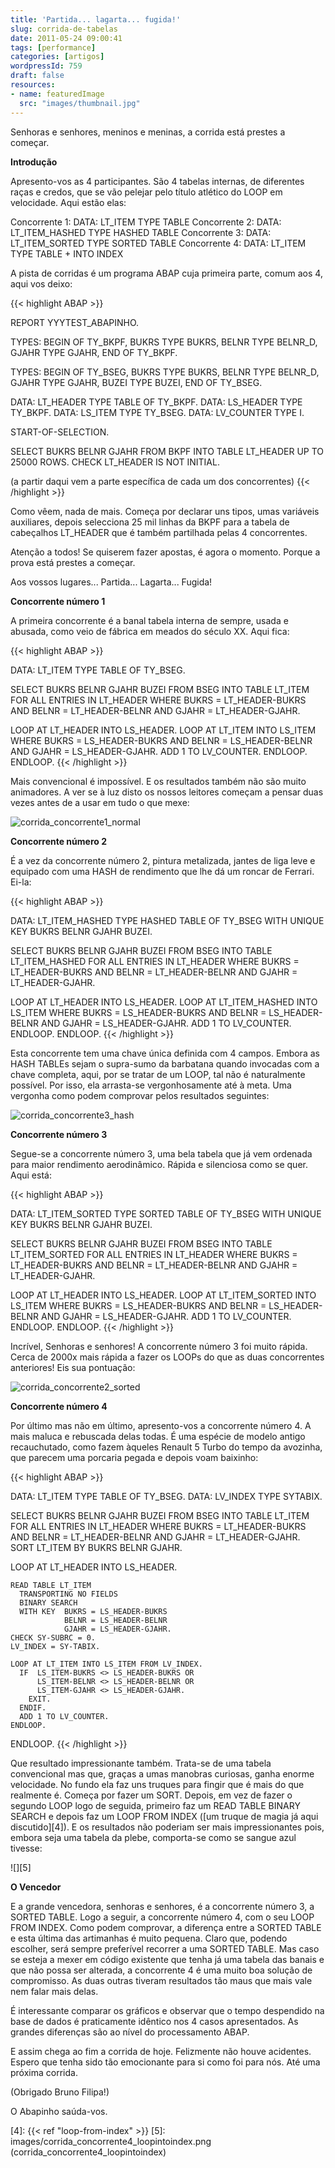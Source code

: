 ```yaml
---
title: 'Partida... lagarta... fugida!'
slug: corrida-de-tabelas
date: 2011-05-24 09:00:41
tags: [performance]
categories: [artigos]
wordpressId: 759
draft: false
resources:
- name: featuredImage
  src: "images/thumbnail.jpg"
---
```

Senhoras e senhores, meninos e meninas, a corrida está prestes a começar.

**Introdução**

Apresento-vos as 4 participantes. São 4 tabelas internas, de diferentes raças e credos, que se vão pelejar pelo título atlético do LOOP em velocidade. Aqui estão elas:

Concorrente 1: DATA: LT_ITEM TYPE TABLE
Concorrente 2: DATA: LT_ITEM_HASHED TYPE HASHED TABLE
Concorrente 3: DATA: LT_ITEM_SORTED TYPE SORTED TABLE
Concorrente 4: DATA: LT_ITEM TYPE TABLE + INTO INDEX

<!--more-->

A pista de corridas é um programa ABAP cuja primeira parte, comum aos 4, aqui vos deixo:


{{< highlight ABAP >}}

REPORT  YYYTEST_ABAPINHO.

TYPES:  BEGIN OF TY_BKPF,
          BUKRS   TYPE BUKRS,
          BELNR   TYPE BELNR_D,
          GJAHR   TYPE GJAHR,
        END OF TY_BKPF.

TYPES:  BEGIN OF TY_BSEG,
          BUKRS   TYPE BUKRS,
          BELNR   TYPE BELNR_D,
          GJAHR   TYPE GJAHR,
          BUZEI   TYPE BUZEI,
        END OF TY_BSEG.

  DATA: LT_HEADER TYPE TABLE OF TY_BKPF.
  DATA: LS_HEADER TYPE TY_BKPF.
  DATA: LS_ITEM TYPE TY_BSEG.
  DATA: LV_COUNTER  TYPE I.

START-OF-SELECTION.

  SELECT BUKRS BELNR GJAHR
    FROM BKPF
    INTO TABLE LT_HEADER
    UP TO 25000 ROWS.
  CHECK LT_HEADER IS NOT INITIAL.

  (a partir daqui vem a parte específica de cada um dos concorrentes)
{{< /highlight >}}

Como vêem, nada de mais. Começa por declarar uns tipos, umas variáveis auxiliares, depois selecciona 25 mil linhas da BKPF para a tabela de cabeçalhos LT_HEADER que é também partilhada pelas 4 concorrentes.

Atenção a todos! Se quiserem fazer apostas, é agora o momento. Porque a prova está prestes a começar.

Aos vossos lugares...
Partida...
Lagarta...
Fugida!

**Concorrente número 1**

A primeira concorrente é a banal tabela interna de sempre, usada e abusada, como veio de fábrica em meados do século XX. Aqui fica:


{{< highlight ABAP >}}

  DATA: LT_ITEM TYPE TABLE OF TY_BSEG.

  SELECT BUKRS BELNR GJAHR BUZEI
    FROM BSEG
    INTO TABLE LT_ITEM
     FOR ALL ENTRIES IN LT_HEADER
    WHERE BUKRS = LT_HEADER-BUKRS
    AND   BELNR = LT_HEADER-BELNR
    AND   GJAHR = LT_HEADER-GJAHR.

  LOOP AT LT_HEADER INTO LS_HEADER.
    LOOP AT LT_ITEM INTO LS_ITEM
      WHERE BUKRS = LS_HEADER-BUKRS
      AND   BELNR = LS_HEADER-BELNR
      AND   GJAHR = LS_HEADER-GJAHR.
      ADD 1 TO LV_COUNTER.
    ENDLOOP.
  ENDLOOP.
{{< /highlight >}}

Mais convencional é impossível. E os resultados também não são muito animadores. A ver se à luz disto os nossos leitores começam a pensar duas vezes antes de a usar em tudo o que mexe:

![][1]

**Concorrente número 2**

É a vez da concorrente número 2, pintura metalizada, jantes de liga leve e equipado com uma HASH de rendimento que lhe dá um roncar de Ferrari. Ei-la:


{{< highlight ABAP >}}

  DATA: LT_ITEM_HASHED  TYPE HASHED TABLE OF TY_BSEG
                        WITH UNIQUE KEY BUKRS BELNR GJAHR BUZEI.

  SELECT BUKRS BELNR GJAHR BUZEI
    FROM BSEG
    INTO TABLE LT_ITEM_HASHED
    FOR ALL ENTRIES IN LT_HEADER
    WHERE BUKRS = LT_HEADER-BUKRS
    AND   BELNR = LT_HEADER-BELNR
    AND   GJAHR = LT_HEADER-GJAHR.

  LOOP AT LT_HEADER INTO LS_HEADER.
    LOOP AT LT_ITEM_HASHED INTO LS_ITEM
      WHERE BUKRS = LS_HEADER-BUKRS
      AND   BELNR = LS_HEADER-BELNR
      AND   GJAHR = LS_HEADER-GJAHR.
      ADD 1 TO LV_COUNTER.
    ENDLOOP.
  ENDLOOP.
{{< /highlight >}}

Esta concorrente tem uma chave única definida com 4 campos. Embora as HASH TABLEs sejam o supra-sumo da barbatana quando invocadas com a chave completa, aqui, por se tratar de um LOOP, tal não é naturalmente possível. Por isso, ela arrasta-se vergonhosamente até à meta. Uma vergonha como podem comprovar pelos resultados seguintes:

![][2]

**Concorrente número 3**

Segue-se a concorrente número 3, uma bela tabela que já vem ordenada para maior rendimento aerodinâmico. Rápida e silenciosa como se quer. Aqui está:


{{< highlight ABAP >}}

  DATA: LT_ITEM_SORTED  TYPE SORTED TABLE OF TY_BSEG
                        WITH UNIQUE KEY BUKRS BELNR GJAHR BUZEI.

  SELECT BUKRS BELNR GJAHR BUZEI
    FROM BSEG
     INTO TABLE LT_ITEM_SORTED
    FOR ALL ENTRIES IN LT_HEADER
    WHERE BUKRS = LT_HEADER-BUKRS
    AND   BELNR = LT_HEADER-BELNR
    AND   GJAHR = LT_HEADER-GJAHR.

  LOOP AT LT_HEADER INTO LS_HEADER.
    LOOP AT LT_ITEM_SORTED INTO LS_ITEM
      WHERE BUKRS = LS_HEADER-BUKRS
      AND   BELNR = LS_HEADER-BELNR
      AND   GJAHR = LS_HEADER-GJAHR.
      ADD 1 TO LV_COUNTER.
    ENDLOOP.
  ENDLOOP.
{{< /highlight >}}

Incrível, Senhoras e senhores! A concorrente número 3 foi muito rápida. Cerca de 2000x mais rápida a fazer os LOOPs do que as duas concorrentes anteriores! Eis sua pontuação:

![][3]

**Concorrente número 4**

Por último mas não em último, apresento-vos a concorrente número 4. A mais maluca e rebuscada delas todas. É uma espécie de modelo antigo recauchutado, como fazem àqueles Renault 5 Turbo do tempo da avozinha, que parecem uma porcaria pegada e depois voam baixinho:


{{< highlight ABAP >}}

  DATA: LT_ITEM TYPE TABLE OF TY_BSEG.
  DATA: LV_INDEX    TYPE SYTABIX.

  SELECT BUKRS BELNR GJAHR BUZEI
    FROM BSEG
    INTO TABLE LT_ITEM
    FOR ALL ENTRIES IN LT_HEADER
    WHERE BUKRS = LT_HEADER-BUKRS
    AND   BELNR = LT_HEADER-BELNR
    AND   GJAHR = LT_HEADER-GJAHR.
  SORT LT_ITEM BY BUKRS BELNR GJAHR.

  LOOP AT LT_HEADER INTO LS_HEADER.

    READ TABLE LT_ITEM
      TRANSPORTING NO FIELDS
      BINARY SEARCH
      WITH KEY  BUKRS = LS_HEADER-BUKRS
                BELNR = LS_HEADER-BELNR
                GJAHR = LS_HEADER-GJAHR.
    CHECK SY-SUBRC = 0.
    LV_INDEX = SY-TABIX.

    LOOP AT LT_ITEM INTO LS_ITEM FROM LV_INDEX.
      IF  LS_ITEM-BUKRS <> LS_HEADER-BUKRS OR
          LS_ITEM-BELNR <> LS_HEADER-BELNR OR
          LS_ITEM-GJAHR <> LS_HEADER-GJAHR.
        EXIT.
      ENDIF.
      ADD 1 TO LV_COUNTER.
    ENDLOOP.

  ENDLOOP.
{{< /highlight >}}

Que resultado impressionante também. Trata-se de uma tabela convencional mas que, graças a umas manobras curiosas, ganha enorme velocidade. No fundo ela faz uns truques para fingir que é mais do que realmente é. Começa por fazer um SORT. Depois, em vez de fazer o segundo LOOP logo de seguida, primeiro faz um READ TABLE BINARY SEARCH e depois faz um LOOP FROM INDEX ([um truque de magia já aqui discutido][4]). E os resultados não poderiam ser mais impressionantes pois, embora seja uma tabela da plebe, comporta-se como se sangue azul tivesse:

![][5]

**O Vencedor**

E a grande vencedora, senhoras e senhores, é a concorrente número 3, a SORTED TABLE. Logo a seguir, a concorrente número 4, com o seu LOOP FROM INDEX. Como podem comprovar, a diferença entre a SORTED TABLE e esta última das artimanhas é muito pequena. Claro que, podendo escolher, será sempre preferível recorrer a uma SORTED TABLE. Mas caso se esteja a mexer em código existente que tenha já uma tabela das banais e que não possa ser alterada, a concorrente 4 é uma muito boa solução de compromisso. As duas outras tiveram resultados tão maus que mais vale nem falar mais delas.

É interessante comparar os gráficos e observar que o tempo despendido na base de dados é praticamente idêntico nos 4 casos apresentados. As grandes diferenças são ao nível do processamento ABAP.

E assim chega ao fim a corrida de hoje. Felizmente não houve acidentes. Espero que tenha sido tão emocionante para si como foi para nós. Até uma próxima corrida.

(Obrigado Bruno Filipa!)

O Abapinho saúda-vos.

   [1]: images/corrida_concorrente1_normal.png (corrida_concorrente1_normal)
   [2]: images/corrida_concorrente3_hash.png (corrida_concorrente3_hash)
   [3]: images/corrida_concorrente2_sorted.png (corrida_concorrente2_sorted)
   [4]: {{< ref "loop-from-index" >}}
   [5]: images/corrida_concorrente4_loopintoindex.png (corrida_concorrente4_loopintoindex)
